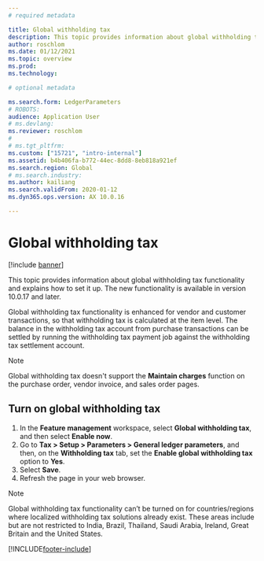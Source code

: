 ```yaml
---
# required metadata

title: Global withholding tax
description: This topic provides information about global withholding tax functionality and how to set it up. Global withholding tax functionality is enhanced for vendor and customer transactions, so that withholding tax is calculated at the item level.
author: roschlom
ms.date: 01/12/2021
ms.topic: overview
ms.prod: 
ms.technology: 

# optional metadata

ms.search.form: LedgerParameters
# ROBOTS: 
audience: Application User
# ms.devlang: 
ms.reviewer: roschlom
# 
# ms.tgt_pltfrm: 
ms.custom: ["15721", "intro-internal"]
ms.assetid: b4b406fa-b772-44ec-8dd8-8eb818a921ef
ms.search.region: Global
# ms.search.industry: 
ms.author: kailiang
ms.search.validFrom: 2020-01-12
ms.dyn365.ops.version: AX 10.0.16

---
```


# Global withholding tax

[!include [banner](../includes/banner.md)]

This topic provides information about global withholding tax functionality and explains how to set it up. The new functionality is available in version 10.0.17 and later.

Global withholding tax functionality is enhanced for vendor and customer transactions, so that withholding tax is calculated at the item level. The balance in the withholding tax account from purchase transactions can be settled by running the withholding tax payment job against the withholding tax settlement account.

> [!NOTE]
> Global withholding tax doesn't support the **Maintain charges** function on the purchase order, vendor invoice, and sales order pages.

## Turn on global withholding tax

1. In the **Feature management** workspace, select **Global withholding tax**, and then select **Enable now**.
2. Go to **Tax \> Setup \> Parameters \> General ledger parameters**, and then, on the **Withholding tax** tab, set the **Enable global withholding tax** option to **Yes**.
3. Select **Save**.
4. Refresh the page in your web browser.

> [!NOTE]
> Global withholding tax functionality can’t be turned on for countries/regions where localized withholding tax solutions already exist. These areas include but are not restricted to India, Brazil, Thailand, Saudi Arabia, Ireland, Great Britain and the United States.


[!INCLUDE[footer-include](../../includes/footer-banner.md)]
